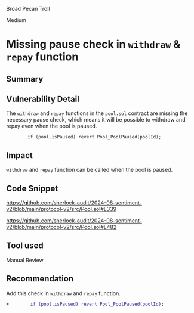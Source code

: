 Broad Pecan Troll

Medium

# Missing pause check in `withdraw` & `repay` function


## Summary

## Vulnerability Detail
The `withdraw` and `repay` functions in the `pool.sol` contract are missing the necessary pause check, which means it will be possible to withdraw and repay even when the pool is paused.

```solidity
        if (pool.isPaused) revert Pool_PoolPaused(poolId);
```

## Impact
`withdraw` and `repay` function can be called when the pool is paused.

## Code Snippet
https://github.com/sherlock-audit/2024-08-sentiment-v2/blob/main/protocol-v2/src/Pool.sol#L339

https://github.com/sherlock-audit/2024-08-sentiment-v2/blob/main/protocol-v2/src/Pool.sol#L482
## Tool used

Manual Review

## Recommendation
Add this check in `withdraw` and `repay` function.
```diff
+        if (pool.isPaused) revert Pool_PoolPaused(poolId);
```